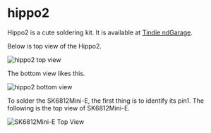 # hippo2
Hippo2 is a cute soldering kit. It is available at [Tindie ndGarage](https://www.tindie.com/products/ndgarage/hippo2/).

Below is top view of the Hippo2.

![hippo2 top view](https://cdn.tindiemedia.com/images/resize/XLGTTVA5375DSYfLv7l26Zdfyto=/p/fit-in/1370x912/filters:fill(fff)/i/473171/products/2023-10-26T19%3A15%3A28.270Z-hippo2a.png?1698322543)

The bottom view likes this.

![hippo2 bottom view]()

To solder the SK6812Mini-E, the first thing is to identify its pin1. The following is the top view of SK6812Mini-E.

![SK6812Mini-E Top View]()


